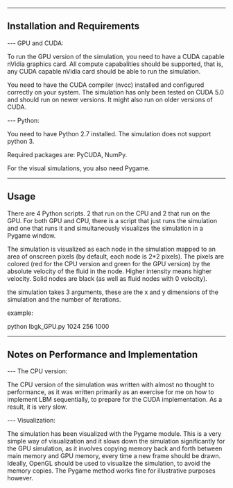 -----------------------------
Installation and Requirements
-----------------------------

--- GPU and CUDA:

To run the GPU version of the simulation, you need to have a CUDA capable nVidia graphics card. All compute capabalities should be supported, that is, any CUDA capable nVidia card should be able to run the simulation.

You need to have the CUDA compiler (nvcc) installed and configured correctly on your system. The simulation has only been tested on CUDA 5.0 and should run on newer versions. It might also run on older versions of CUDA.

--- Python:

You need to have Python 2.7 installed. The simulation does not support python 3.

Required packages are: PyCUDA, NumPy.

For the visual simulations, you also need Pygame.

------
Usage
------

There are 4 Python scripts. 2 that run on the CPU and 2 that run on the GPU. For both GPU and CPU, there is a script that just runs the simulation and one that runs it and simultaneously visualizes the simulation in a Pygame window.

The simulation is visualized as each node in the simulation mapped to an area of onscreen pixels (by default, each node is 2*2 pixels). The pixels are colored (red for the CPU version and green for the GPU version) by the absolute velocity of the fluid in the node. Higher intensity means higher velocity. Solid nodes are black (as well as fluid nodes with 0 velocity).

the simulation takes 3 arguments, these are the x and y dimensions of the simulation and the number of iterations.

example:

python lbgk_GPU.py 1024 256 1000

---------------------------------------
Notes on Performance and Implementation
---------------------------------------

--- The CPU version:

The CPU version of the simulation was written with almost no thought to performance, as it was written primarily as an exercise for me on how to implement LBM sequentially, to prepare for the CUDA implementation. As a result, it is very slow.

--- Visualization:

The simulation has been visualized with the Pygame module. This is a very simple way of visualization and it slows down the simulation significantly for the GPU simulation, as it involves copying memory back and forth between main memory and GPU memory, every time a new frame should be drawn. Ideally, OpenGL should be used to visualize the simulation, to avoid the memory copies. The Pygame method works fine for illustrative purposes however.
